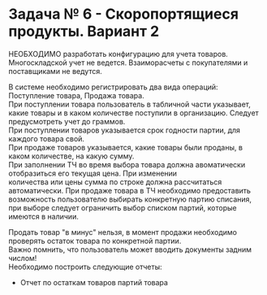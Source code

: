 # Задача № 6 - Скоропортящиеся продукты. Вариант 2
НЕОБХОДИМО разработать конфигурацию для учета товаров.  
Многоскладской учет не ведется. Взаиморасчеты с покупателями и поставщиками не ведутся. 
  
В системе необходимо регистрировать два вида операций: Поступление товара, Продажа товара.  
При поступлении товара пользователь в табличной части указывает, какие товары и в каком количестве поступили в организацию. Следует предусмотреть учет до граммов.  
При поступлении товаров указывается срок годности партии, для каждого товара свой.  
При продаже товаров указывается, какие товары были проданы, в каком количестве, на какую сумму.  
При заполнении ТЧ во время выбора товара должна авоматически отобразиться его текущая цена. При изменении   
количества или цены сумма по строке должна рассчитаться автоматически.
При продаже товара в ТЧ необходимо предоставить возможность пользователю выбирать конкретную партию списания, при выборе следует ограничить выбор списком партий, которые имеются в наличии.

Продать товар "в минус" нельзя, в момент продажи необходимо проверять остаток товара по конкретной партии.  
Важно помнить, что пользователь может вводить документы задним числом!  
Необходимо построить следующие отчеты:  
* Отчет по остаткам товаров партий товара
